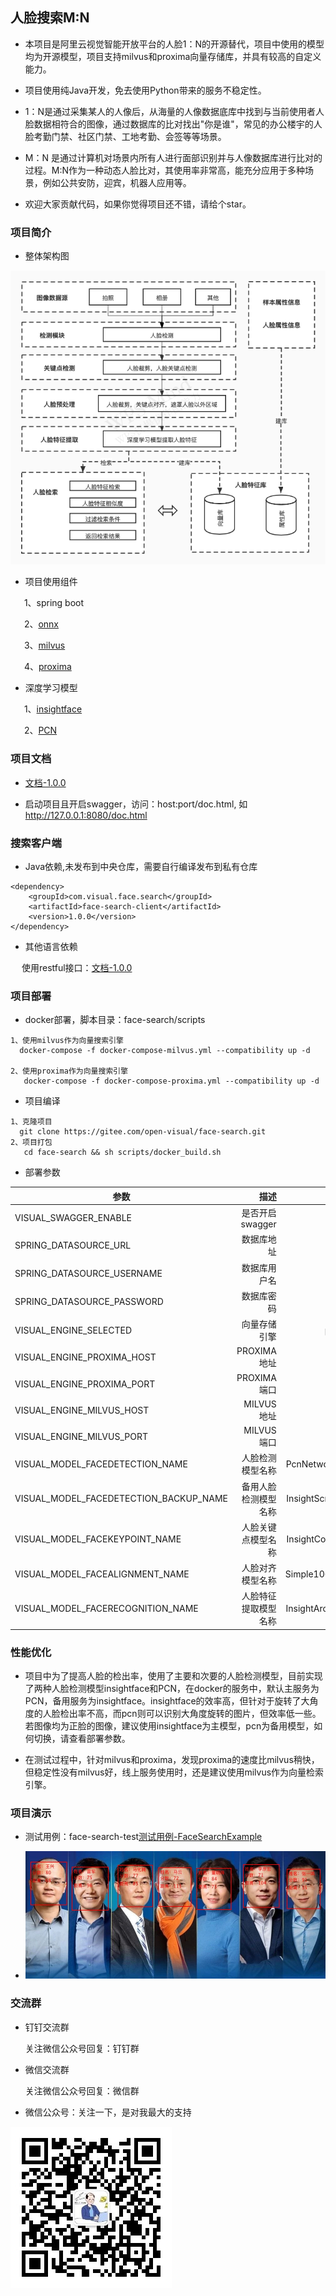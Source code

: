 ## 人脸搜索M:N

* 本项目是阿里云视觉智能开放平台的人脸1：N的开源替代，项目中使用的模型均为开源模型，项目支持milvus和proxima向量存储库，并具有较高的自定义能力。

* 项目使用纯Java开发，免去使用Python带来的服务不稳定性。

* 1：N是通过采集某人的人像后，从海量的人像数据底库中找到与当前使用者人脸数据相符合的图像，通过数据库的比对找出"你是谁"，常见的办公楼宇的人脸考勤门禁、社区门禁、工地考勤、会签等等场景。

* M：N 是通过计算机对场景内所有人进行面部识别并与人像数据库进行比对的过程。M:N作为一种动态人脸比对，其使用率非常高，能充分应用于多种场景，例如公共安防，迎宾，机器人应用等。

* 欢迎大家贡献代码，如果你觉得项目还不错，请给个star。

### 项目简介

* 整体架构图

 ![输入图片说明](scripts/images/%E4%BA%BA%E8%84%B8%E6%90%9C%E7%B4%A2%E6%B5%81%E7%A8%8B%E5%9B%BE.jpg)

* 项目使用组件

&ensp; &ensp; 1、spring boot

&ensp; &ensp; 2、[onnx](https://github.com/onnx/onnx)

&ensp; &ensp; 3、[milvus](https://github.com/milvus-io/milvus/)

&ensp; &ensp; 4、[proxima](https://github.com/alibaba/proximabilin)

* 深度学习模型

&ensp; &ensp; 1、[insightface](https://github.com/deepinsight/insightface)

&ensp; &ensp; 2、[PCN](https://github.com/Rock-100/FaceKit/tree/master/PCN)

### 项目文档

* [文档-1.0.0](https://gitee.com/open-visual/face-search/blob/master/scripts/docs/doc-1.0.0.md)

* 启动项目且开启swagger，访问：host:port/doc.html, 如 http://127.0.0.1:8080/doc.html

### 搜索客户端

* Java依赖,未发布到中央仓库，需要自行编译发布到私有仓库
```
<dependency>
    <groupId>com.visual.face.search</groupId>
    <artifactId>face-search-client</artifactId>
    <version>1.0.0</version>
</dependency>
```
* 其他语言依赖

&ensp; &ensp;使用restful接口：[文档-1.0.0](https://gitee.com/open-visual/face-search/blob/master/scripts/docs/doc-1.0.0.md)


### 项目部署

* docker部署，脚本目录：face-search/scripts
```
1、使用milvus作为向量搜索引擎
  docker-compose -f docker-compose-milvus.yml --compatibility up -d

2、使用proxima作为向量搜索引擎
   docker-compose -f docker-compose-proxima.yml --compatibility up -d
```

* 项目编译
```
1、克隆项目
  git clone https://gitee.com/open-visual/face-search.git
2、项目打包
   cd face-search && sh scripts/docker_build.sh
```

* 部署参数

| 参数        | 描述   |  默认值  | 可选值|
| --------   | -----:  | :----:  |--------|
| VISUAL_SWAGGER_ENABLE                      | 是否开启swagger   	|   true      |                                    |
| SPRING_DATASOURCE_URL                      | 数据库地址   		|             |                                    |
| SPRING_DATASOURCE_USERNAME                 | 数据库用户名    		|             |                                    |
| SPRING_DATASOURCE_PASSWORD                 | 数据库密码    		|             |                                    |
| VISUAL_ENGINE_SELECTED                     | 向量存储引擎    		|  proxima    |proxima,milvus                      |
| VISUAL_ENGINE_PROXIMA_HOST                 | PROXIMA地址   		|             |VISUAL_ENGINE_SELECTED=proxima时生效 |
| VISUAL_ENGINE_PROXIMA_PORT                 | PROXIMA端口    		|  16000      |VISUAL_ENGINE_SELECTED=proxima时生效 |
| VISUAL_ENGINE_MILVUS_HOST                  | MILVUS地址    		|             |VISUAL_ENGINE_SELECTED=milvus时生效  |
| VISUAL_ENGINE_MILVUS_PORT                  | MILVUS端口    		|  19530      |VISUAL_ENGINE_SELECTED=milvus时生效  |
| VISUAL_MODEL_FACEDETECTION_NAME            | 人脸检测模型名称    	|  PcnNetworkFaceDetection    |PcnNetworkFaceDetection，InsightScrfdFaceDetection                    |
| VISUAL_MODEL_FACEDETECTION_BACKUP_NAME     | 备用人脸检测模型名称         | InsightScrfdFaceDetection  |PcnNetworkFaceDetection，InsightScrfdFaceDetection                    |
| VISUAL_MODEL_FACEKEYPOINT_NAME             | 人脸关键点模型名称          | InsightCoordFaceKeyPoint  |InsightCoordFaceKeyPoint                    |
| VISUAL_MODEL_FACEALIGNMENT_NAME            | 人脸对齐模型名称            | Simple106pFaceAlignment  |Simple106pFaceAlignment，Simple005pFaceAlignment                    |
| VISUAL_MODEL_FACERECOGNITION_NAME          | 人脸特征提取模型名称         | InsightArcFaceRecognition  |InsightArcFaceRecognition                    |

### 性能优化

* 项目中为了提高人脸的检出率，使用了主要和次要的人脸检测模型，目前实现了两种人脸检测模型insightface和PCN，在docker的服务中，默认主服务为PCN，备用服务为insightface。insightface的效率高，但针对于旋转了大角度的人脸检出率不高，而pcn则可以识别大角度旋转的图片，但效率低一些。若图像均为正脸的图像，建议使用insightface为主模型，pcn为备用模型，如何切换，请查看部署参数。

* 在测试过程中，针对milvus和proxima，发现proxima的速度比milvus稍快，但稳定性没有milvus好，线上服务使用时，还是建议使用milvus作为向量检索引擎。

### 项目演示

* 测试用例：face-search-test[测试用例-FaceSearchExample](https://gitee.com/open-visual/face-search/blob/master/face-search-test/src/main/java/com/visual/face/search/valid/exps/FaceSearchExample.java)

* ![输入图片说明](scripts/images/validate.jpg)

### 交流群

* 钉钉交流群

    关注微信公众号回复：钉钉群

* 微信交流群

    关注微信公众号回复：微信群

* 微信公众号：关注一下，是对我最大的支持

![微信公众号](scripts/images/%E5%85%AC%E4%BC%97%E5%8F%B7-%E5%BE%AE%E4%BF%A1.jpg)